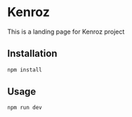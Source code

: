 # Kenroz
This is a landing page for Kenroz project

## Installation
```bash
npm install
```

## Usage
```bash
npm run dev
```